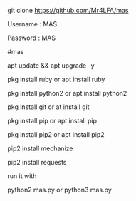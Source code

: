 git clone https://github.com/Mr4LFA/mas





Username : MAS

Password : MAS

#mas

apt update && apt upgrade -y

pkg install ruby or apt install ruby

pkg install python2 or apt install python2

pkg install git or at install git

pkg install pip or apt install pip

pkg install pip2 or apt install pip2

pip2 install mechanize

pip2 install requests

run it with 

python2 mas.py
or
python3 mas.py
